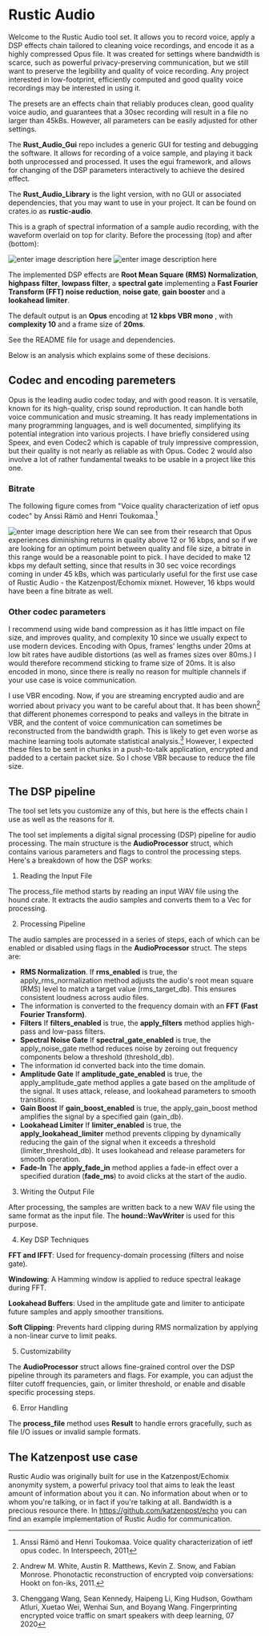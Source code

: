 

# Rustic Audio

Welcome to the Rustic Audio tool set. It allows you to record voice, apply a DSP effects chain tailored to cleaning voice recordings, and encode it as a highly compressed Opus file. It was created for settings where bandwidth is scarce, such as powerful privacy-preserving communication, but we still want to preserve the legibility and quality of voice recording. Any project interested in low-footprint, efficiently computed and good quality voice recordings may be interested in using it.

The presets are an effects chain that reliably produces clean, good quality voice audio, and guarantees that a 30sec recording will result in a file no larger than 45kBs. However, all parameters can be easily adjusted for other settings.

The **Rust_Audio_Gui** repo includes a generic GUI for testing and debugging the software. It allows for recording of a voice sample, and playing it back both unprocessed and processed. It uses the egui framework, and allows for changing of the DSP parameters interactively to achieve the desired effect.

The **Rust_Audio_Library** is the light version, with no GUI or associated dependencies, that you may want to use in your project. It can be found on crates.io as **rustic-audio**.

This is a graph of spectral information of a sample audio recording, with the waveform overlaid on top for clarity. Before the processing (top) and after (bottom):

![enter image description here](https://brettpreston.github.io/img/before.jpeg) ![enter image description here](https://brettpreston.github.io/img/after.jpeg)

The implemented DSP effects are **Root Mean Square (RMS) Normalization**, **highpass filter**, **lowpass filter**, a **spectral gate** implementing a **Fast Fourier Transform (FFT) noise reduction**, **noise gate**, **gain booster** and a **lookahead limiter**. 

The default output is an **Opus** encoding at **12 kbps VBR mono** , with **complexity 10** and a frame size of **20ms**.

See the README file for usage and dependencies.

Below is an analysis which explains some of these decisions.

## Codec and encoding paremeters

Opus is the leading audio codec today, and with good reason. It is versatile, known for its high-quality, crisp sound reproduction. It can handle both voice communication and music streaming. It has ready implementations in many programming languages, and is well documented, simplifying its potential integration into various projects. I have briefly considered using Speex, and even Codec2 which is capable of truly impressive compression, but their quality is not nearly as reliable as with Opus. Codec 2 would also involve a lot of rather fundamental tweaks to be usable in a project like this one.

### Bitrate

The following figure comes from "Voice quality characterization of ietf opus codec" by  Anssi Rämö and Henri Toukomaa.[^1]

![enter image description here](https://brettpreston.github.io/img/opus.jpeg)
We can see from their research that Opus experiences diminishing returns in quality above 12 or 16 kbps, and so if we are looking for an optimum point between quality and file size, a bitrate in this range would be a reasonable point to pick. I have decided to make 12 kbps my default setting, since that results in 30 sec voice recordings coming in under 45 kBs, which was particularly useful for the first use case of Rustic Audio - the Katzenpost/Echomix mixnet. However, 16 kbps would have been a fine bitrate as well.

### Other codec parameters

I recommend using wide band compression as it has little impact on file size, and improves quality, and complexity 10 since we usually expect to use modern devices. Encoding with Opus, frames’ lengths under 20ms at low bit rates have audible distortions (as well as frames sizes over 80ms.) I would therefore recommend sticking to frame size of 20ms. It is also encoded in mono, since there is really no reason for multiple channels if your use case is voice communication.

I use VBR encoding. Now, if you are streaming encrypted audio and are worried about privacy you want to be careful about that. It has been shown[^2] that different phonemes correspond to peaks and valleys in the bitrate in VBR, and the content of voice communication can sometimes be reconstructed from the bandwidth graph. This is likely to get even worse as machine learning tools automate statistical analysis.[^3] However, I expected these files to be sent in chunks in a push-to-talk application, encrypted and padded to a certain packet size. So I chose VBR because to reduce the file size.

## The DSP pipeline

The tool set lets you customize any of this, but here is the effects chain I use as well as the reasons for it.

The tool set implements a digital signal processing (DSP) pipeline for audio processing. The main structure is the **AudioProcessor** struct, which contains various parameters and flags to control the processing steps. Here's a breakdown of how the DSP works:

  1. Reading the Input File

The process_file method starts by reading an input WAV file using the hound crate. It extracts the audio samples and converts them to a Vec<f32> for processing.

  2. Processing Pipeline

The audio samples are processed in a series of steps, each of which can be enabled or disabled using flags in the **AudioProcessor** struct. The steps are:

  * **RMS Normalization**. If **rms_enabled** is true, the apply_rms_normalization method adjusts the audio's root mean square (RMS) level to match a target value (rms_target_db). This ensures consistent loudness across audio files.
  * The information is converted to the frequency domain with an **FFT (Fast Fourier Transform)**.
* **Filters** If **filters_enabled** is true, the **apply_filters** method applies high-pass and low-pass filters.
* **Spectral Noise Gate** If **spectral_gate_enabled** is true, the apply_noise_gate method reduces noise by zeroing out frequency components below a threshold (threshold_db).
* The information id converted back into the time domain.
* **Amplitude Gate** If **amplitude_gate_enabled** is true, the apply_amplitude_gate method applies a gate based on the amplitude of the signal. It uses attack, release, and lookahead parameters to smooth transitions.
* **Gain Boost** If **gain_boost_enabled** is true, the apply_gain_boost method amplifies the signal by a specified gain (gain_db).
* **Lookahead Limiter** If **limiter_enabled** is true, the **apply_lookahead_limiter** method prevents clipping by dynamically reducing the gain of the signal when it exceeds a threshold (limiter_threshold_db). It uses lookahead and release parameters for smooth operation.
* **Fade-In** The **apply_fade_in** method applies a fade-in effect over a specified duration (**fade_ms**) to avoid clicks at the start of the audio.

  

3. Writing the Output File

After processing, the samples are written back to a new WAV file using the same format as the input file. The **hound::WavWriter** is used for this purpose.
  
4. Key DSP Techniques

**FFT and IFFT**: Used for frequency-domain processing (filters and noise gate).

**Windowing**: A Hamming window is applied to reduce spectral leakage during FFT.

**Lookahead Buffers**: Used in the amplitude gate and limiter to anticipate future samples and apply smoother transitions.

**Soft Clipping**: Prevents hard clipping during RMS normalization by applying a non-linear curve to limit peaks.

5. Customizability

The **AudioProcessor** struct allows fine-grained control over the DSP pipeline through its parameters and flags. For example, you can adjust the filter cutoff frequencies, gain, or limiter threshold, or enable and disable specific processing steps.

6. Error Handling

The **process_file** method uses **Result** to handle errors gracefully, such as file I/O issues or invalid sample formats.

  

## The Katzenpost use case

Rustic Audio was originally built for use in the Katzenpost/Echomix anonymity system, a powerful privacy tool that aims to leak the least amount of information about you it can. No information about when or to whom you're talking, or in fact if you're talking at all. Bandwidth is a precious resource there. In https://github.com/katzenpost/echo you can find an example implementation of Rustic Audio for communication.


[^1]: Anssi Rämö and Henri Toukomaa. Voice quality characterization of ietf opus codec. In Interspeech, 2011

[^2]: Andrew M. White, Austin R. Matthews, Kevin Z. Snow, and Fabian Monrose. Phonotactic reconstruction of encrypted voip conversations: Hookt on fon-iks, 2011.

[^3]: Chenggang Wang, Sean Kennedy, Haipeng Li, King Hudson, Gowtham Atluri, Xuetao Wei, Wenhai Sun, and Boyang Wang. Fingerprinting encrypted voice traffic on smart speakers with deep learning, 07 2020

